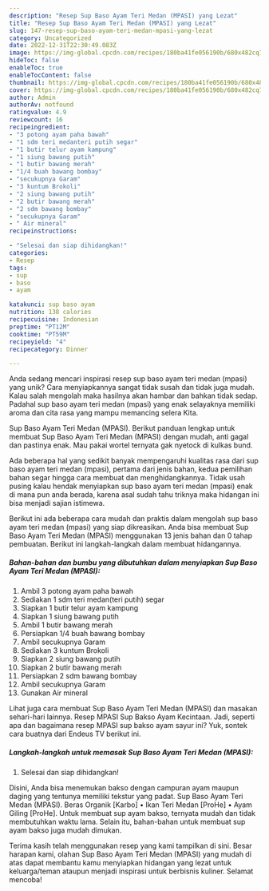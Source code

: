 ```yaml
---
description: "Resep Sup Baso Ayam Teri Medan (MPASI) yang Lezat"
title: "Resep Sup Baso Ayam Teri Medan (MPASI) yang Lezat"
slug: 147-resep-sup-baso-ayam-teri-medan-mpasi-yang-lezat
category: Uncategorized
date: 2022-12-31T22:30:49.083Z
image: https://img-global.cpcdn.com/recipes/180ba41fe056190b/680x482cq70/sup-baso-ayam-teri-medan-mpasi-foto-resep-utama.jpg
hideToc: false
enableToc: true
enableTocContent: false
thumbnail: https://img-global.cpcdn.com/recipes/180ba41fe056190b/680x482cq70/sup-baso-ayam-teri-medan-mpasi-foto-resep-utama.jpg
cover: https://img-global.cpcdn.com/recipes/180ba41fe056190b/680x482cq70/sup-baso-ayam-teri-medan-mpasi-foto-resep-utama.jpg
author: Admin
authorAv: notfound
ratingvalue: 4.9
reviewcount: 16
recipeingredient:
- "3 potong ayam paha bawah"
- "1 sdm teri medanteri putih segar"
- "1 butir telur ayam kampung"
- "1 siung bawang putih"
- "1 butir bawang merah"
- "1/4 buah bawang bombay"
- "secukupnya Garam"
- "3 kuntum Brokoli"
- "2 siung bawang putih"
- "2 butir bawang merah"
- "2 sdm bawang bombay"
- "secukupnya Garam"
- " Air mineral"
recipeinstructions:

- "Selesai dan siap dihidangkan!"
categories:
- Resep
tags:
- sup
- baso
- ayam

katakunci: sup baso ayam 
nutrition: 138 calories
recipecuisine: Indonesian
preptime: "PT12M"
cooktime: "PT59M"
recipeyield: "4"
recipecategory: Dinner

---
```





Anda sedang mencari inspirasi resep sup baso ayam teri medan (mpasi) yang unik? Cara menyiapkannya sangat tidak susah dan tidak juga mudah. Kalau salah mengolah maka hasilnya akan hambar dan bahkan tidak sedap. Padahal sup baso ayam teri medan (mpasi) yang enak selayaknya memiliki aroma dan cita rasa yang mampu memancing selera Kita.





Sup Baso Ayam Teri Medan (MPASI). Berikut panduan lengkap untuk membuat Sup Baso Ayam Teri Medan (MPASI) dengan mudah, anti gagal dan pastinya enak. Mau pakai wortel ternyata gak nyetock di kulkas bund.

Ada beberapa hal yang sedikit banyak mempengaruhi kualitas rasa dari sup baso ayam teri medan (mpasi), pertama dari jenis bahan, kedua pemilihan bahan segar hingga cara membuat dan menghidangkannya. Tidak usah pusing kalau hendak menyiapkan sup baso ayam teri medan (mpasi) enak di mana pun anda berada, karena asal sudah tahu triknya maka hidangan ini bisa menjadi sajian istimewa.






Berikut ini ada beberapa cara mudah dan praktis dalam mengolah sup baso ayam teri medan (mpasi) yang siap dikreasikan. Anda bisa membuat Sup Baso Ayam Teri Medan (MPASI) menggunakan 13 jenis bahan dan 0 tahap pembuatan. Berikut ini langkah-langkah dalam membuat hidangannya.

<!--inarticleads1-->

##### Bahan-bahan dan bumbu yang dibutuhkan dalam menyiapkan Sup Baso Ayam Teri Medan (MPASI):

1. Ambil 3 potong ayam paha bawah
1. Sediakan 1 sdm teri medan(teri putih) segar
1. Siapkan 1 butir telur ayam kampung
1. Siapkan 1 siung bawang putih
1. Ambil 1 butir bawang merah
1. Persiapkan 1/4 buah bawang bombay
1. Ambil secukupnya Garam
1. Sediakan 3 kuntum Brokoli
1. Siapkan 2 siung bawang putih
1. Siapkan 2 butir bawang merah
1. Persiapkan 2 sdm bawang bombay
1. Ambil secukupnya Garam
1. Gunakan  Air mineral


Lihat juga cara membuat Sup Baso Ayam Teri Medan (MPASI) dan masakan sehari-hari lainnya. Resep MPASI Sup Bakso Ayam Kecintaan. Jadi, seperti apa dan bagaimana resep MPASI sup bakso ayam sayur ini? Yuk, sontek cara buatnya dari Endeus TV berikut ini. 

<!--inarticleads2-->

##### Langkah-langkah untuk memasak Sup Baso Ayam Teri Medan (MPASI):


1. Selesai dan siap dihidangkan!

Disini, Anda bisa menemukan bakso dengan campuran ayam maupun daging yang tentunya memiliki tekstur yang padat. Sup Baso Ayam Teri Medan (MPASI). Beras Organik [Karbo] • Ikan Teri Medan [ProHe] • Ayam Giling [ProHe]. Untuk membuat sup ayam bakso, ternyata mudah dan tidak membutuhkan waktu lama. Selain itu, bahan-bahan untuk membuat sup ayam bakso juga mudah dimukan. 

Terima kasih telah menggunakan resep yang kami tampilkan di sini. Besar harapan kami, olahan Sup Baso Ayam Teri Medan (MPASI) yang mudah di atas dapat membantu kamu menyiapkan hidangan yang lezat untuk keluarga/teman ataupun menjadi inspirasi untuk berbisnis kuliner. Selamat mencoba!

